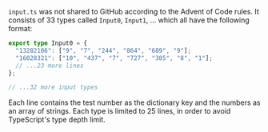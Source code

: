 `input.ts` was not shared to GitHub according to the Advent of Code rules. It consists of 33 types called `Input0`, `Input1`, ... which all have the following format:

```ts
export type Input0 = {
  "13282106": ["9", "7", "244", "864", "689", "9"];
  "16028321": ["10", "437", "7", "727", "385", "8", "1"];
  // ...23 more lines
};

// ...32 more input types
```

Each line contains the test number as the dictionary key and the numbers as an array of strings. Each type is limited to 25 lines, in order to avoid TypeScript's type depth limit.
